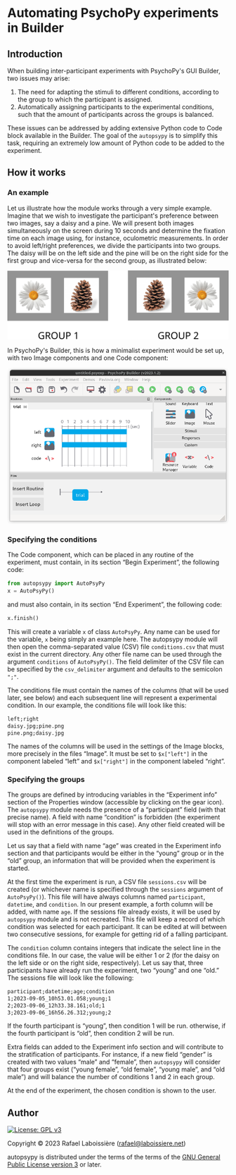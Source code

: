 # Automating PsychoPy experiments in Builder

## Introduction

When building inter-participant experiments with PsychoPy's GUI Builder, two issues may arise:

1. The need for adapting the stimuli to different conditions, according to the group to which the participant is assigned.
2. Automatically assigning participants to the experimental conditions, such that the amount of participants across the groups is balanced.

These issues can be addressed by adding extensive Python code to Code block available in the Builder. The goal of the `autopsypy` is to simplify this task, requiring an extremely low amount of Python code to be added to the experiment.

## How it works

### An example

Let us illustrate how the module works through a very simple example. Imagine that we wish to investigate the participant's preference between two images, say a daisy and a pine. We will present both images simultaneously on the screen during 10 seconds and determine the fixation time on each image using, for instance, oculometric measurements. In order to avoid left/right preferences, we divide the participants into two groups. The daisy will be on the left side and the pine will be on the right side for the first group and vice-versa for the second group, as illustrated below:

![figure](https://github.com/rlaboiss/autopsypy/raw/main/groups.png)

In PsychoPy's Builder, this is how a minimalist experiment would be set up, with two Image components and one Code component:

![figure](https://github.com/rlaboiss/autopsypy/raw/main/design.png)

### Specifying the conditions

The Code component, which can be placed in any routine of the experiment,
must contain, in its section “Begin Experiment”, the following code:

```python
from autopsypy import AutoPsyPy
x = AutoPsyPy()
```

and must also contain, in its section “End Experiment”, the following code:

```python
x.finish()
```

This will create a variable `x` of class `AutoPsyPy`. Any name can be used for the variable, `x` being simply an example here. The autopsypy module will then open the comma-separated value (CSV) file `conditions.csv` that must exist in the current directory. Any other file name can be used through the argument `conditions` of `AutoPsyPy()`. The field delimiter of the CSV file can be specified by the 
`csv_delimiter` argument and defaults to the semicolon `";"`.

The conditions file must contain the names of the columns (that will be used later, see below) and each subsequent line will represent a experimental condition. In our example, the conditions file will look like this:

```
left;right
daisy.jpg;pine.png
pine.png;daisy.jpg
```

The names of the columns will be used in the settings of the Image blocks, more precisely in the files “Image”. It must be set to `$x["left"]` in the component labeled “left” and `$x["right"]` in the component labeled “right”.

### Specifying the groups

The groups are defined by introducing variables in the “Experiment info” section of the Properties window (accessible by clicking on the gear icon). The `autopsypy` module needs the presence of a “participant” field (with that precise name). A field with name “condition” is forbidden (the experiment will stop with an error message in this case). Any other field created will be used in the definitions of the groups.

Let us say that a field with name “age” was created in the Experiment info section and that participants would be either in the “young” group or in the “old” group, an information that will be provided when the experiment is started.

At the first time the experiment is run, a CSV file `sessions.csv` will be created (or whichever name is specified through the `sessions` argument of `AutoPsyPy()`). This file will have always columns named `participant`, `datetime`, and `condition`. In our present example, a forth column will be added, with name `age`. If the sessions file already exists, it will be used by `autopsypy` module and is not recreated. This file will keep a record of which condition was selected for each participant. It can be edited at will between two consecutive sessions, for example for getting rid of a falling participant.

The `condition` column contains integers that indicate the select line in the conditions file. In our case, the value will be either 1 or 2 (for the daisy on the left side or on the right side, respectively). Let us say that, three participants have already run the experiment, two “young” and one “old.” The sessions file will look like the following:

```
participant;datetime;age;condition
1;2023-09-05_10h53.01.058;young;1
2;2023-09-06_12h33.38.161;old;1
3;2023-09-06_16h56.26.312;young;2
```

If the fourth participant is “young”, then condition 1 will be run. otherwise, if the fourth participant is “old”, then condition 2 will be run.

Extra fields can added to the Experiment info section and will contribute to the stratification of participants. For instance, if a new field “gender” is created with two values “male” and “female”, then `autopsypy` will consider that four groups exist (“young female”, “old female”, “young male”, and “old male”) and will balance the number of conditions 1 and 2 in each group.

At the end of the experiment, the chosen condition is shown to the user.

## Author

[![License: GPL v3](https://img.shields.io/badge/License-GPLv3-blue.svg)](https://www.gnu.org/licenses/gpl-3.0)

Copyright © 2023  Rafael Laboissière (<rafael@laboissiere.net>)

autopsypy is distributed under the terms of the terms of the [GNU General Public License version 3](https://www.gnu.org/licenses/gpl-3.0) or later.

<!---
Local Variables:
ispell-local-dictionary: "american"
eval: (auto-fill-mode -1)
eval: (visual-line-mode)
eval: (flyspell-mode)
End:
--->

<!---
LocalWords:  autopsypy PsychoPy PsychoPy's oculometric Laboissière
LocalWords:  GPL AutoPsyPy CSV
--->
